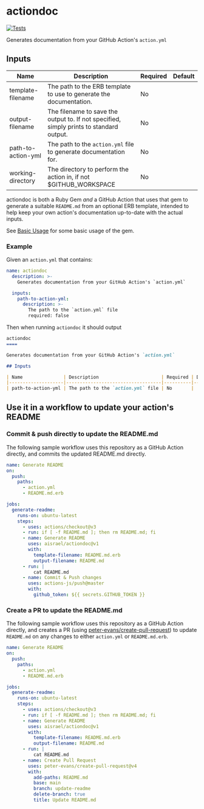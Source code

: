actiondoc
====

[![Tests](https://github.com/aisrael/actiondoc/actions/workflows/tests.yml/badge.svg)](https://github.com/aisrael/actiondoc/actions/workflows/tests.yml)

Generates documentation from your GitHub Action's `action.yml`

## Inputs

| Name               | Description                                                                             | Required | Default |
|--------------------|-----------------------------------------------------------------------------------------|----------|---------|
| template-filename  | The path to the ERB template to use to generate the documentation.                      | No       |         |
| output-filename    | The filename to save the output to. If not specified, simply prints to standard output. | No       |         |
| path-to-action-yml | The path to the `action.yml` file to generate documentation for.                        | No       |         |
| working-directory  | The directory to perform the action in, if not $GITHUB_WORKSPACE                        | No       |         |


actiondoc is both a Ruby Gem _and_ a GitHub Action that uses that gem to generate a suitable `README.md` from
an optional ERB template, intended to help keep your own action's documentation up-to-date with the actual inputs.

See [Basic Usage](features/basic_usage.feature) for some basic usage of the gem.

### Example

Given an `action.yml` that contains:

```yaml
name: actiondoc
  description: >-
    Generates documentation from your GitHub Action's `action.yml`

  inputs:
    path-to-action-yml:
      description: >-
        The path to the `action.yml` file
        required: false
```

Then when running `actiondoc` it should output

```markdown
actiondoc
====

Generates documentation from your GitHub Action's `action.yml`

## Inputs

| Name               | Description                       | Required | Default |
|--------------------|-----------------------------------|----------|---------|
| path-to-action-yml | The path to the `action.yml` file | No       |         |
```

## Use it in a workflow to update your action's README

### Commit & push directly to update the README.md

The following sample workflow uses this repository as a GitHub Action directly, and commits the updated
README.md directly.


```yaml
name: Generate README
on:
  push:
    paths:
      - action.yml
      - README.md.erb

jobs:
  generate-readme:
    runs-on: ubuntu-latest
    steps:
      - uses: actions/checkout@v3
      - run: if [ -f README.md ]; then rm README.md; fi
      - name: Generate README
        uses: aisrael/actiondoc@v1
        with:
          template-filename: README.md.erb
          output-filename: README.md
      - run: |
          cat README.md
      - name: Commit & Push changes
        uses: actions-js/push@master
        with:
          github_token: ${{ secrets.GITHUB_TOKEN }}
```


### Create a PR to update the README.md

The following sample workflow uses this repository as a GitHub Action directly, and creates a PR (using
[peter-evans/create-pull-request](https://github.com/peter-evans/create-pull-request)) to
update `README.md` on any changes to either `action.yml` or `README.md.erb`.


```yaml
name: Generate README
on:
  push:
    paths:
      - action.yml
      - README.md.erb

jobs:
  generate-readme:
    runs-on: ubuntu-latest
    steps:
      - uses: actions/checkout@v3
      - run: if [ -f README.md ]; then rm README.md; fi
      - name: Generate README
        uses: aisrael/actiondoc@v1
        with:
          template-filename: README.md.erb
          output-filename: README.md
      - run: |
          cat README.md
      - name: Create Pull Request
        uses: peter-evans/create-pull-request@v4
        with:
          add-paths: README.md
          base: main
          branch: update-readme
          delete-branch: true
          title: Update README.md
```
